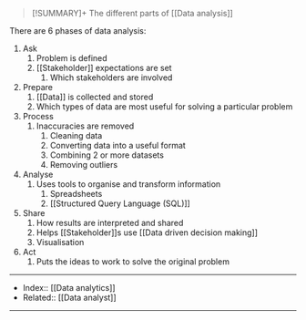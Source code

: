 > [!SUMMARY]+
> The different parts of [[Data analysis]]

There are 6 phases of data analysis:
1. Ask
	1. Problem is defined
	2. [[Stakeholder]] expectations are set 
		1. Which stakeholders are involved
2. Prepare
	1. [[Data]] is collected and stored
	2. Which types of data are most useful for solving a particular problem
3. Process
	1. Inaccuracies are removed
		1. Cleaning data
		2. Converting data into a useful format
		3. Combining 2 or more datasets
		4. Removing outliers
4. Analyse
	1. Uses tools to organise and transform information
		1. Spreadsheets
		2. [[Structured Query Language (SQL)]]
5. Share
	1. How results are interpreted and shared
	2. Helps [[Stakeholder]]s use [[Data driven decision making]]
	3. Visualisation
6. Act
	1. Puts the ideas to work to solve the original problem


---
- Index:: [[Data analytics]]
- Related:: [[Data analyst]]
---